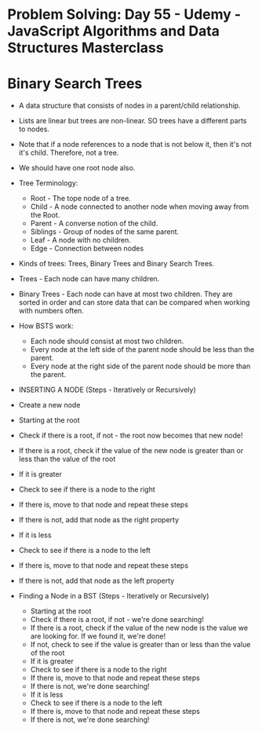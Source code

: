 # Problem Solving: Day 55 - Udemy - JavaScript Algorithms and Data Structures Masterclass

<h1>Binary Search Trees</h1>

- A data structure that consists of nodes in a parent/child relationship.
- Lists are linear but trees are non-linear. SO trees have a different parts to nodes.
- Note that if a node references to a node that is not below it, then it's not it's child. Therefore, not a tree.
- We should have one root node also.

- Tree Terminology:

  - Root - The tope node of a tree.
  - Child - A node connected to another node when moving away from the Root.
  - Parent - A converse notion of the child.
  - Siblings - Group of nodes of the same parent.
  - Leaf - A node with no children.
  - Edge - Connection between nodes

- Kinds of trees: Trees, Binary Trees and Binary Search Trees.
- Trees - Each node can have many children.
- Binary Trees - Each node can have at most two children. They are sorted in order and can store data that can be compared when working with numbers often.

- How BSTS work:

  - Each node should consist at most two children.
  - Every node at the left side of the parent node should be less than the parent.
  - Every node at the right side of the parent node should be more than the parent.

- INSERTING A NODE (Steps - Iteratively or Recursively)

- Create a new node
- Starting at the root
- Check if there is a root, if not - the root now becomes that new node!
- If there is a root, check if the value of the new node is greater than or less than the value of the root
- If it is greater
- Check to see if there is a node to the right
- If there is, move to that node and repeat these steps
- If there is not, add that node as the right property
- If it is less
- Check to see if there is a node to the left
- If there is, move to that node and repeat these steps
- If there is not, add that node as the left property

- Finding a Node in a BST (Steps - Iteratively or Recursively)

  - Starting at the root
  - Check if there is a root, if not - we're done searching!
  - If there is a root, check if the value of the new node is the value we are looking for. If we found it, we're done!
  - If not, check to see if the value is greater than or less than the value of the root
  - If it is greater
  - Check to see if there is a node to the right
  - If there is, move to that node and repeat these steps
  - If there is not, we're done searching!
  - If it is less
  - Check to see if there is a node to the left
  - If there is, move to that node and repeat these steps
  - If there is not, we're done searching!
